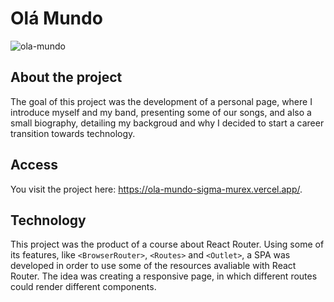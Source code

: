# Olá Mundo

![ola-mundo](https://github.com/Quitandir/OlaMundo/assets/109114941/e9fde0ab-0f12-4f8a-a199-30a93dd94a1d)

## About the project

The goal of this project was the development of a personal page, where I introduce myself and my band, presenting some of our songs, and also a small biography, detailing my backgroud and why I decided to start a career transition towards technology.

## Access 

You visit the project here: https://ola-mundo-sigma-murex.vercel.app/.

## Technology 

This project was the product of a course about React Router. Using some of its features, like `<BrowserRouter>`, `<Routes>` and `<Outlet>`, a SPA was developed in order to use some of the resources avaliable with React Router. The idea was creating a responsive page, in which different routes could render different components. 
